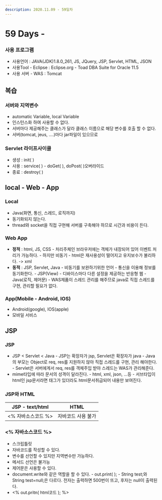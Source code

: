 ```yaml
---
description: 2020.11.09 - 59일차
---
```


# 59 Days -

### 사용 프로그램

* 사용언어 : JAVA\(JDK\)1.8.0\_261, JS, JQuery, JSP, Servlet, HTML, JSON
* 사용Tool  - Eclipse : Eclipse.org - Toad DBA Suite for Oracle 11.5
* 사용 서버 - WAS : Tomcat

## 복습

### 서버와 지역변수

* automatic Variable, local Variable
* 인스턴스화 하여 사용할 수 없다.
* 서버마다 제공해주는 클래스가 달라 클래스 이름으로 해당 변수를 호출 할 수 없다.
* 서버\(tomcat, jeus, ....\)마다 jar파일이 있으므로

### Servlet 라이프사이클

* 생성 : init\( \)
* 사용 : service\( \) - doGet\( \), doPost\( \)오버라이드
* 종료 : destroy\( \)

## local - Web - App

### Local

* Java\(화면, 통신, 스레드, 로직까지\)
* 동기화되지 않는다.
* thread와 socket을 직접 구현해 서버를 구축해야 하므로 시간과 비용이 든다.

### Web App

* **정적** : html, JS, CSS - 처리주체인 브라우저에는 객체가 내장되어 있어 이벤트 처리가 가능하다. - 하지만 비동기 - html은 재사용성이 떨어지고 유지보수가 불리하다. -&gt; xml
* **동적** : JSP, Servlet, Java - 비동기를 보완하기위한 언어 - 통신을 이용해 정보를 동기화한다. - JSP\(View\) - 디바이스마다 다른 설정을 제공하는 반응형 웹 - Java\(로직, 제어문\) - WAS제품이 스레드 관리를 해주므로 java로 직접 스레드를 구현, 관리할 필요가 없다.

### App\(Mobile - Android, IOS\)

* Android\(google\), IOS\(apple\)
* 모바일 서비스

## JSP

### JSP

* JSP &lt; Servlet &lt; Java - JSP는 확장자가 jsp, Servlet은 확장자가 java - Java의 부모는 Object로 req, res를 지원하지 않아 직접 스레드를 구현, 관리 해야한다. - Servlet은 서버에게서 req, res를 객체주입 받아 스레드는 WAS가 관리해준다.
* mime타입에 따라 문서의 성격이 달라진다. - html, xml, json, ...등 - 서브타입이 html인 jsp문서라면 태그가 있더라도 html문서취급되어 내용만 보여진다.

### JSP와 HTML

| JSP -  text/html | HTML |
| :---: | :---: |
| &lt;% 자바소스코드 %&gt; | 자바코드 사용 불가 |

### &lt;% 자바소스코드 %&gt;

* 스크립틀릿
* 자바코드를 작성할 수 있다.
* 변수를 선언할 수 있지만 지역변수만 가능하다.
* 메서드 선언은 불가능
* 제어문은 사용할 수 있다.
* document.write와 같은 역할을 할 수 있다. - out.print\( \); - String test;와 String test=null;은 다르다. 전자는 출력하면 500번이 뜨고, 후자는 null이 출력된다.
* &lt;% out.pritn\( html코드 \); %&gt;

